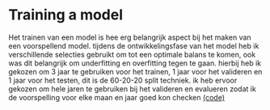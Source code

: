 # Training a model

Het trainen van een model is hee erg belangrijk aspect bij het maken van een voorspellend model. tijdens de ontwikkelingsfase van het model heb ik verschillende selecties gebruikt om tot een optimale balans te komen, ook was dit belangrijk om underfitting en overfitting tegen te gaan. hierbij heb ik gekozen om 3 jaar te gebruiken voor het trainen, 1 jaar voor het valideren en 1 jaar voor het testen, dit is de 60-20-20 split techniek. ik heb ervoor gekozen om hele jaren te gebruiken bij het valideren en evalueren zodat ik de voorspelling voor elke maan en jaar goed kon checken  [(code)](https://github.com/idrissbensaga/-AppliedDataScience/blob/main/Python%20Notebooks/Klant%20165%20MVLR%20model%202.0%20(1).ipynb)

